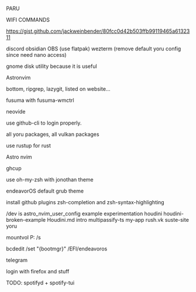 PARU

WIFI COMMANDS

https://gist.github.com/jackweinbender/80fcc0d42b503ffb99119465a6132311

discord
obsidian
OBS (use flatpak)
wezterm (remove default yoru config since need nano access)

gnome disk utility because it is useful

Astronvim

bottom, ripgrep, lazygit, listed on website...

fusuma with fusuma-wmctrl

neovide

use github-cli to login properly.

all yoru packages, all vulkan packages

use rustup for rust

Astro nvim

ghcup

use oh-my-zsh with jonothan theme

endeavorOS default grub theme

install github plugins zsh-completion and zsh-syntax-highlighting

/dev is
astro_nvim_user_config  example  experimentation  houdini  houdini-broken-example  Houdini.md  intro  multipassify-ts  my-app  rush.vk  suste-site  yoru

mountvol P: /s  

bcdedit /set "{bootmgr}" /EFI/endeavoros

telegram

login with firefox and stuff


TODO:
spotifyd + spotify-tui


